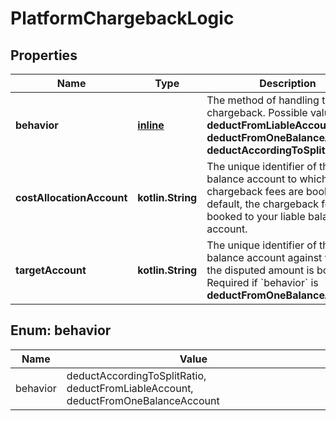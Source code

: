 
# PlatformChargebackLogic

## Properties
Name | Type | Description | Notes
------------ | ------------- | ------------- | -------------
**behavior** | [**inline**](#Behavior) | The method of handling the chargeback.  Possible values: **deductFromLiableAccount**, **deductFromOneBalanceAccount**, **deductAccordingToSplitRatio**. |  [optional]
**costAllocationAccount** | **kotlin.String** | The unique identifier of the balance account to which the chargeback fees are booked. By default, the chargeback fees are booked to your liable balance account. |  [optional]
**targetAccount** | **kotlin.String** | The unique identifier of the balance account against which the disputed amount is booked.  Required if &#x60;behavior&#x60; is **deductFromOneBalanceAccount**. |  [optional]


<a name="Behavior"></a>
## Enum: behavior
Name | Value
---- | -----
behavior | deductAccordingToSplitRatio, deductFromLiableAccount, deductFromOneBalanceAccount



